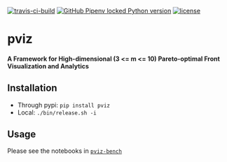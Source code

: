 [![travis-ci-build](https://travis-ci.org/chudur-budur/pviz.svg?branch=master)](https://travis-ci.org/github/chudur-budur/pviz)
[![GitHub Pipenv locked Python version](https://img.shields.io/github/pipenv/locked/python-version/chudur-budur/pviz)](https://www.python.org/downloads/release/python-380/)
[![license](https://img.shields.io/github/license/chudur-budur/pviz)](https://www.apache.org/licenses/LICENSE-2.0)
# pviz
#### A Framework for High-dimensional (3 <= m <= 10) Pareto-optimal Front Visualization and Analytics

## Installation

 - Through pypi: `pip install pviz`
 - Local: `./bin/release.sh -i`

## Usage

Please see the notebooks in [`pviz-bench`](https://github.com/chudur-budur/pviz-bench/tree/master/notebooks)
